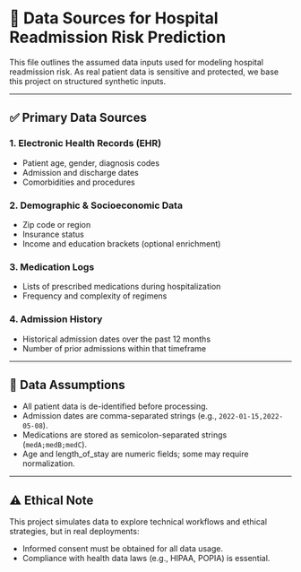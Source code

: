 # 🧬 Data Sources for Hospital Readmission Risk Prediction

This file outlines the assumed data inputs used for modeling hospital readmission risk. As real patient data is sensitive and protected, we base this project on structured synthetic inputs.

---

## ✅ Primary Data Sources

### 1. Electronic Health Records (EHR)
- Patient age, gender, diagnosis codes
- Admission and discharge dates
- Comorbidities and procedures

### 2. Demographic & Socioeconomic Data
- Zip code or region
- Insurance status
- Income and education brackets (optional enrichment)

### 3. Medication Logs
- Lists of prescribed medications during hospitalization
- Frequency and complexity of regimens

### 4. Admission History
- Historical admission dates over the past 12 months
- Number of prior admissions within that timeframe

---

## 🧪 Data Assumptions

- All patient data is de-identified before processing.
- Admission dates are comma-separated strings (e.g., `2022-01-15,2022-05-08`).
- Medications are stored as semicolon-separated strings (`medA;medB;medC`).
- Age and length_of_stay are numeric fields; some may require normalization.

---

## ⚠️ Ethical Note

This project simulates data to explore technical workflows and ethical strategies, but in real deployments:
- Informed consent must be obtained for all data usage.
- Compliance with health data laws (e.g., HIPAA, POPIA) is essential.
